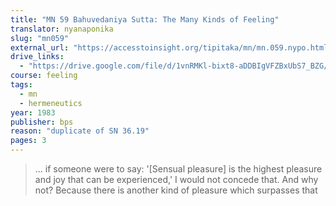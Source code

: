 ```yaml
---
title: "MN 59 Bahuvedaniya Sutta: The Many Kinds of Feeling"
translator: nyanaponika
slug: "mn059"
external_url: "https://accesstoinsight.org/tipitaka/mn/mn.059.nypo.html"
drive_links:
  - "https://drive.google.com/file/d/1vnRMKl-bixt8-aDDBIgVFZBxUbS7_BZG/view?usp=drivesdk"
course: feeling
tags:
  - mn
  - hermeneutics
year: 1983
publisher: bps
reason: "duplicate of SN 36.19"
pages: 3
---
```


> … if someone were to say: '[Sensual pleasure] is the highest pleasure and joy that can be experienced,' I would not concede that. And why not? Because there is another kind of pleasure which surpasses that
